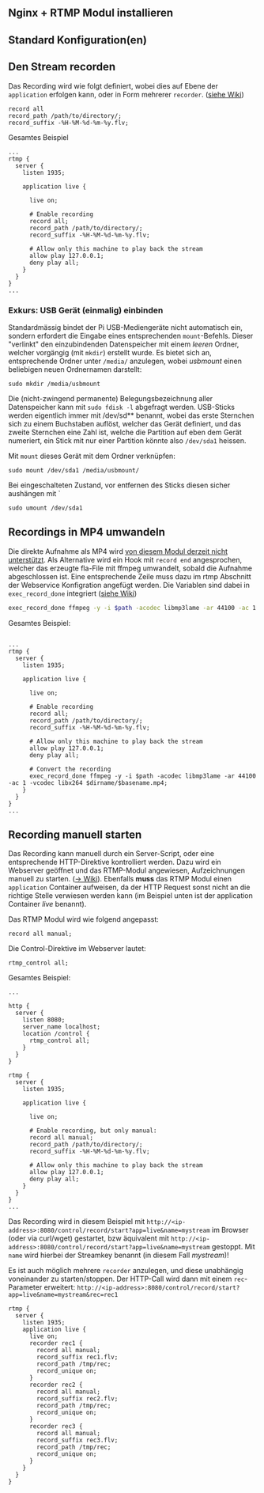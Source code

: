 ## Nginx + RTMP Modul installieren

## Standard Konfiguration(en)

## Den Stream recorden

Das Recording wird wie folgt definiert, wobei dies auf Ebene der `application` erfolgen kann, oder in Form mehrerer `recorder`.
([siehe Wiki](https://github.com/arut/nginx-rtmp-module/wiki/Directives#record))

```
record all
record_path /path/to/directory/;
record_suffix -%H-%M-%d-%m-%y.flv;
```

Gesamtes Beispiel

```
...
rtmp {
  server {
    listen 1935;

    application live {
      
      live on;

      # Enable recording
      record all; 
      record_path /path/to/directory/; 
      record_suffix -%H-%M-%d-%m-%y.flv;
      
      # Allow only this machine to play back the stream
      allow play 127.0.0.1;
      deny play all;
    }
  }
}
...
```

### Exkurs: USB Gerät (einmalig) einbinden

Standardmässig bindet der Pi USB-Mediengeräte nicht automatisch ein, sondern erfordert die Eingabe eines entsprechenden `mount`-Befehls. Dieser "verlinkt" den einzubindenden Datenspeicher mit einem _leeren_ Ordner, welcher vorgängig (mit `mkdir`) erstellt wurde. Es bietet sich an, entsprechende Ordner unter `/media/` anzulegen, wobei _usbmount_ einen beliebigen neuen Ordnernamen darstellt:

```
sudo mkdir /media/usbmount
```

Die (nicht-zwingend permanente) Belegungsbezeichnung aller Datenspeicher kann mit `sudo fdisk -l` abgefragt werden. USB-Sticks werden eigentlich immer mit /dev/sd** benannt, wobei das erste Sternchen sich zu einem Buchstaben auflöst, welcher das Gerät definiert, und das zweite Sternchen eine Zahl ist, welche die Partition auf eben dem Gerät numeriert, ein Stick mit nur einer Partition könnte also `/dev/sda1` heissen.

Mit `mount` dieses Gerät mit dem Ordner verknüpfen:

```
sudo mount /dev/sda1 /media/usbmount/
```

Bei eingeschalteten Zustand, vor entfernen des Sticks diesen sicher aushängen mit `
```
sudo umount /dev/sda1
```



## Recordings in MP4 umwandeln

Die direkte Aufnahme als MP4 wird [von diesem Modul derzeit nicht unterstützt](https://github.com/arut/nginx-rtmp-module/issues/957).
Als Alternative wird ein Hook mit `record end` angesprochen, welcher das erzeugte fla-File mit ffmpeg umwandelt, sobald die Aufnahme abgeschlossen ist.
Eine entsprechende Zeile muss dazu im rtmp Abschnitt der Webservice Konfigration angefügt werden. Die Variablen sind dabei in `exec_record_done` integriert ([siehe Wiki](https://github.com/arut/nginx-rtmp-module/wiki/Directives#exec_record_done))

```sh
exec_record_done ffmpeg -y -i $path -acodec libmp3lame -ar 44100 -ac 1 -vcodec libx264 $dirname/$basename.mp4;
```

Gesamtes Beispiel:
```

...
rtmp {
  server {
    listen 1935;

    application live {
      
      live on;

      # Enable recording
      record all; 
      record_path /path/to/directory/; 
      record_suffix -%H-%M-%d-%m-%y.flv;
      
      # Allow only this machine to play back the stream
      allow play 127.0.0.1;
      deny play all;

      # Convert the recording
      exec_record_done ffmpeg -y -i $path -acodec libmp3lame -ar 44100 -ac 1 -vcodec libx264 $dirname/$basename.mp4;
    }
  }
}
...

```

## Recording manuell starten

Das Recording kann manuell durch ein Server-Script, oder eine entsprechende HTTP-Direktive kontrolliert werden. Dazu wird ein Webserver geöffnet und das RTMP-Modul angewiesen, Aufzeichnungen manuell zu starten. ([-> Wiki](https://github.com/arut/nginx-rtmp-module/wiki/Control-module)). Ebenfalls **muss** das RTMP Modul einen `application` Container aufweisen, da der HTTP Request sonst nicht an die richtige Stelle verwiesen werden kann (im Beispiel unten ist der application Container _live_ benannt).

Das RTMP Modul wird wie folgend angepasst:
```
record all manual; 
```

Die Control-Direktive im Webserver lautet:
```
rtmp_control all; 
```


Gesamtes Beispiel:

```
...

http {
  server {
    listen 8080;
    server_name localhost;
    location /control {
      rtmp_control all;
    }
  }
}

rtmp {
  server {
    listen 1935;

    application live {
    
      live on;

      # Enable recording, but only manual:
      record all manual; 
      record_path /path/to/directory/; 
      record_suffix -%H-%M-%d-%m-%y.flv;
      
      # Allow only this machine to play back the stream
      allow play 127.0.0.1;
      deny play all;
    }
  }
}
...

```

Das Recording wird in diesem Beispiel mit `http://<ip-address>:8080/control/record/start?app=live&name=mystream` im Browser (oder via curl/wget) gestartet, bzw äquivalent mit `http://<ip-address>:8080/control/record/start?app=live&name=mystream` gestoppt. Mit `name` wird hierbei der Streamkey benannt (in diesem Fall _mystream_)!

Es ist auch möglich mehrere `recorder` anzulegen, und diese unabhängig voneinander zu starten/stoppen. Der HTTP-Call wird dann mit einem `rec`-Parameter erweitert: `http://<ip-address>:8080/control/record/start?app=live&name=mystream&rec=rec1`


```
rtmp {
  server {
    listen 1935;
    application live {
      live on;
      recorder rec1 {
        record all manual;
        record_suffix rec1.flv;
        record_path /tmp/rec;
        record_unique on;
      }
      recorder rec2 {
        record all manual;
        record_suffix rec2.flv;
        record_path /tmp/rec;
        record_unique on;
      }
      recorder rec3 {
        record all manual;
        record_suffix rec3.flv;
        record_path /tmp/rec;
        record_unique on;
      }
    }
  }
}
```
